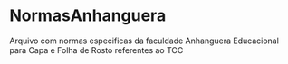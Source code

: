NormasAnhanguera
================

Arquivo com normas especificas da faculdade Anhanguera Educacional para Capa e Folha de Rosto referentes ao TCC
